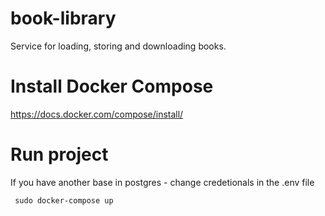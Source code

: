 # book-library
Service for loading, storing and downloading books.

# Install Docker Compose  
https://docs.docker.com/compose/install/    

# Run project
<p>If you have another base in postgres - change сredetionals in the .env file</p>  
<pre><code> sudo docker-compose up</code></pre>